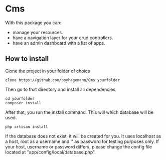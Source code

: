 # Cms

With this package you can:
- manage your resources.
- have a navigation layer for your crud controllers.
- have an admin dashboard with a list of apps.

## How to install

Clone the project in your folder of choice
```
clone https://github.com/boyhagemann/Cms yourfolder
```

Then go to that directory and install all dependencies 

```
cd yourfolder
composer install
```

After that, you run the install command. This will which database will be used. 
```
php artisan install
```

If the database does not exist, it will be created for you. 
It uses localhost as a host, root as a username and '' as password for testing purposes only.
If your host, username or password differs, please change the config file located at "app/config/local/database.php".


